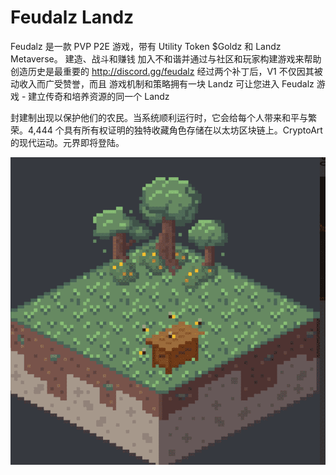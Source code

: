# Feudalz Landz

Feudalz 是一款 PVP P2E 游戏，带有 Utility Token $Goldz 和 Landz Metaverse。 建造、战斗和赚钱 加入不和谐并通过与社区和玩家构建游戏来帮助创造历史是最重要的 http://discord.gg/feudalz 经过两个补丁后，V1 不仅因其被动收入而广受赞誉，而且 游戏机制和策略拥有一块 Landz 可让您进入 Feudalz 游戏 - 建立传奇和培养资源的同一个 Landz

封建制出现以保护他们的农民。当系统顺利运行时，它会给每个人带来和平与繁荣。4,444 个具有所有权证明的独特收藏角色存储在以太坊区块链上。CryptoArt 的现代运动。元界即将登陆。

![NFT](微信截图_20220903211402.png)


